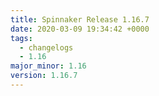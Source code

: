 ```yaml
---
title: Spinnaker Release 1.16.7
date: 2020-03-09 19:34:42 +0000
tags:
  - changelogs
  - 1.16
major_minor: 1.16
version: 1.16.7
---
```


<script src="https://gist.github.com/spinnaker-release/170d178708b56e83b0289452cb83f347.js"/>
